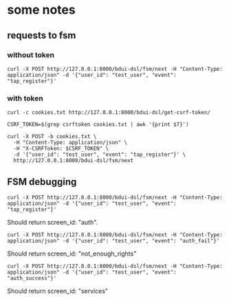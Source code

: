 # some notes

## requests to fsm
### without token
```
curl -X POST http://127.0.0.1:8000/bdui-dsl/fsm/next -H "Content-Type: application/json" -d '{"user_id": "test_user", "event": "tap_register"}'
```

### with token
```
curl -c cookies.txt http://127.0.0.1:8000/bdui-dsl/get-csrf-token/
```

```
CSRF_TOKEN=$(grep csrftoken cookies.txt | awk '{print $7}')

curl -X POST -b cookies.txt \
  -H "Content-Type: application/json" \
  -H "X-CSRFToken: $CSRF_TOKEN" \
  -d '{"user_id": "test_user", "event": "tap_register"}' \
  http://127.0.0.1:8000/bdui-dsl/fsm/next
```

## FSM debugging
```
curl -X POST http://127.0.0.1:8000/bdui-dsl/fsm/next -H "Content-Type: application/json" -d '{"user_id": "test_user", "event": "tap_register"}'
```
Should return screen_id: "auth".


```
curl -X POST http://127.0.0.1:8000/bdui-dsl/fsm/next -H "Content-Type: application/json" -d '{"user_id": "test_user", "event": "auth_fail"}'
```
Should return screen_id: "not_enough_rights"


```
curl -X POST http://127.0.0.1:8000/bdui-dsl/fsm/next -H "Content-Type: application/json" -d '{"user_id": "test_user", "event": "auth_success"}'
```
Should return screen_id: "services"

